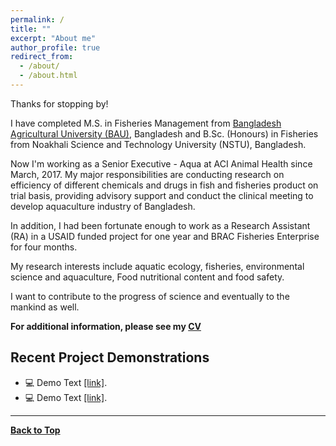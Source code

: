 ```yaml
---
permalink: /
title: ""
excerpt: "About me"
author_profile: true
redirect_from: 
  - /about/
  - /about.html
---
```


Thanks for stopping by!

I have completed M.S. in Fisheries Management from [Bangladesh Agricultural University (BAU)](https://www.bau.edu.bd/), Bangladesh and B.Sc. (Honours) in Fisheries from Noakhali Science and Technology University (NSTU), Bangladesh.

Now I'm working as a Senior Executive - Aqua at ACI Animal Health since March, 2017. My major responsibilities are conducting research on efficiency of different chemicals and drugs in fish and fisheries product on trial basis, providing advisory support and conduct the clinical meeting to develop aquaculture industry of Bangladesh.

In addition, I had been fortunate enough to work as a Research Assistant (RA) in a USAID funded project for one year and BRAC Fisheries Enterprise for four months.

My research interests include aquatic ecology, fisheries, environmental science and aquaculture, Food nutritional content and food safety.

I want to contribute to the progress of science and eventually to the mankind as well.



**For additional information, please see my [CV](https://imrul-pinak.github.io/cv/)**






## Recent Project Demonstrations 

* 💻 Demo Text [[link]](https://imrul-pinak.github.io/).
* 💻 Demo Text [[link]](https://imrul-pinak.github.io/).

----------------------------------------

[**Back to Top**](#)

<!--
<script type='text/javascript' id='clustrmaps' src='//cdn.clustrmaps.com/map_v2.js?cl=ffffff&w=320&t=m&d=ipF0iF0Q-RsFHP1VWejYRbFjf-eSQyozfam19f0UfGo'></script>
-->


